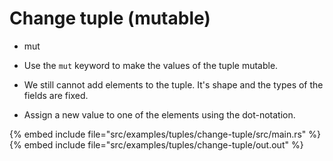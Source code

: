 # Change tuple (mutable)


* mut

* Use the `mut` keyword to make the values of the tuple mutable.
* We still cannot add elements to the tuple. It's shape and the types of the fields are fixed.
* Assign a new value to one of the elements using the dot-notation.

{% embed include file="src/examples/tuples/change-tuple/src/main.rs" %}
{% embed include file="src/examples/tuples/change-tuple/out.out" %}


